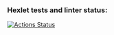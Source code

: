 ### Hexlet tests and linter status:
[![Actions Status](https://github.com/sGr1goryV/frontend-project-44/actions/workflows/hexlet-check.yml/badge.svg)](https://github.com/sGr1goryV/frontend-project-44/actions)